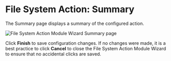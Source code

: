 # File System Action: Summary

The Summary page displays a summary of the configured action.

![File System Action Module Wizard Summary page](/img/product_docs/accessanalyzer/11.6/admin/datacollector/adinventory/summary.webp)

Click **Finish** to save configuration changes. If no changes were made, it is a best practice to
click **Cancel** to close the File System Action Module Wizard to ensure that no accidental clicks
are saved.
